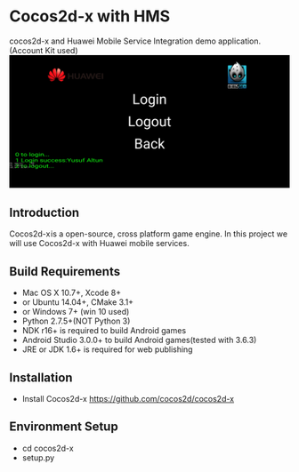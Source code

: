 # Cocos2d-x with HMS
cocos2d-x and Huawei Mobile Service Integration demo application.(Account Kit used)
![alt text](https://github.com/gmYusuf/cocos2dHMS/blob/master/ss.jpg)

## Introduction 
Cocos2d-x is a open-source, cross platform game engine. In this project we will use Cocos2d-x with Huawei mobile services.

## Build Requirements 
* Mac OS X 10.7+, Xcode 8+
* or Ubuntu 14.04+, CMake 3.1+
* or Windows 7+ (win 10 used)
* Python 2.7.5+(NOT Python 3)
* NDK r16+ is required to build Android games
* Android Studio 3.0.0+ to build Android games(tested with 3.6.3)
* JRE or JDK 1.6+ is required for web publishing

## Installation 
- Install Cocos2d-x
  https://github.com/cocos2d/cocos2d-x
  
  
## Environment Setup 
* cd cocos2d-x
* setup.py
